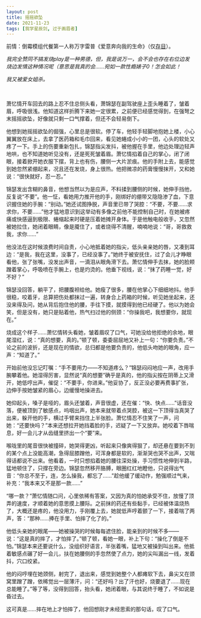 ```yaml
---
layout: post
title: 摇摇欲坠
date: 2021-11-23
tags: [我学星辰剑, 过于画眉者]
---
```


前情：倒霉模组代餐第一人称万字雷普《爱意奔向我的生命》（仅[存目](https://eglantine-shell.github.io/dreamboat/sword3/ "sword3")）。

*我完全赞同不搞发烧play是一种男德，但，我是说万一，会不会也存在右位边发烧边发情这种情况呢（意思是我真的会……宛如一款性瘾婊子0！怎会如此！*

*我又被爱女姐杀。*

<br>

萧忆情开车回去的路上忍不住总侧头看，萧锦瑟在副驾驶座上歪头睡着了，皱着眉，呼吸很浅。他知道这样折腾下来她一定很累，之前便已经感觉得到，在强弩之末摇摇欲坠，好像就只剩一口气撑着，但还不会轻易倒下。

他想到她摇摇欲坠的倔强，心里总是很软。停了车，他轻手轻脚地抱她上楼，小心翼翼放在床上，去拿了医药箱和毛巾回来，看见她蜷成小小的一团，心头的软处又疼了一下。手上的伤要重新包扎，锦瑟指尖发抖，被他握在手里，他边处理边轻声地哄，也不知道她听见没有，还是死死皱着眉。萧忆情掐着自己的掌心，闭了闭眼，接着掀开她衣服下摆，背上也有伤，腰侧一大片淤痕。他的手附上去，能感觉到她忽然紧绷起来，况且还在发烧，身上很热。他把微凉的药膏慢慢抹开，又和她说：“很快就好，忍一忍。”

锦瑟发出含糊的鼻音，他想当然以为是应声，不料揉到腰侧的时候，她伸手挡他，反复说“不要”。他一怔，看她用力推开他的手，刚绑好的绷带又隐隐渗了血，下意识握住她的手腕：“别动。”她还试图挣脱，声音里已带了哭腔：“不要，不要……求求你，不要……”他才猛地意识到这举动有多像之前他不能控制自己时，在她被疼痛或快感逼到极限、蜷缩起来时硬是压着她摊开身体。于是他触电般收手，又忽然被她拉住，她闭着眼睛，像是魇住了，或者烧得不清醒，喃喃地说：“哥，哥救救我，求你……”

他没法在这时候浪费时间自责，小心地抵着她的指尖，低头亲亲她的唇，又凑到耳边：“是我，我在这里，没事了，已经没事了。”她终于被安抚住，过了会儿才睁眼看他，张了张嘴，没发出声音，一滴泪从眼角滑下去。萧忆情伸手去抹，她的脸颊蹭着掌心，呼吸喷在手腕上，也是灼烫的。他垂下视线，说：“抹了药睡一觉，好不好？”

锦瑟没回答，躺平了，把腰腹袒给他。她瘦了很多，腰在他掌心下细细地抖。他手很稳，咬着牙，总算把伤处都抹过一遍，转身合上药箱的时候，听见她坐起来，还没来得及问，她从背后抱住他的腰，手往下摸，就摸得到他已经硬了。他以为她会笑，但是没有，她只是贴着他，热气扫过他的侧颈：“你操我吧，我想要你，就现在。”

烧成这个样子……萧忆情转头看她，皱着眉叹了口气，可她没给他拒绝的余地，眼尾湿红，说：“真的想要，真的。”顿了顿，委委屈屈地又补上一句：“你要负责。”不论之前的波折，还是现在的情欲，总归都是他要负责的，他低头吻她的眼角，应一声：“知道了。”

开始前他没忘记叮嘱：“手不要用力——不知道疼么？”锦瑟闷闷地应一声，改用手腕攀着他。她湿得厉害，显然说“真的想要”确乎是真的，他的指尖按在阴蒂上又滑开，她低哼出声，催促：“不要手，你进来。”他妥协了，反正没必要再费事扩张，边伸手按她皱紧的眉心，边缓慢地操进去。

她仰起头，嗓子是哑的，眉头还皱着，声音很虚，还在催：“快、快点……”话音没落，便被顶到了敏感点，呜咽出声，她本来就带着点哭腔，被这一下顶得当真哭了出来，躲开他的手，横过手臂来挡住上半张脸。萧忆情忍不住笑了一声，问她：“还要快吗？”本来还想拉开她挡着脸的手，迟疑了一下又放弃。她咬着下唇喘息，好一会儿才从齿缝里挤出一个“要”来。

喉咙里的尾音很快被撞碎，她哭得更凶，听起来只像爽得狠了，却还悬在要到不到的某个点上没能高潮，急得屈膝蹭他，可浑身都是软的，渐渐哭也哭不出声，又喘得话都说不出来。他看着，一时只想掐着她的腰往深处操，手习惯性地伸到半路，猛地顿住了，只撑在旁边。锦瑟忽然移开胳膊，眼圈红红地瞪他，只说得出气音：“你总不至于，连，怎么操我，都忘了……”趁他缓了缓动作，勉强顺过气来，补充：“我本来又不是那一款……”

“哪一款？”萧忆情随口问，心里依稀有答案，又因为真的怕她承受不住，放慢了顶弄的速度，才顺着她的意思摸上腰际。之前抹的药还有些黏手，已经被体温烧热了，大概还是疼的，他没用力，手刚覆上去，她就低声哼着颤了一下，接着喘了两声，答：“那种……捧在手里、怕摔了化了的。”

他低头亲她的眼尾——她被操哭的时候每每遮住脸，能亲到的时候不多——说：“这是真的摔了，才怕摔了。”顿了顿，看她一眼，补上下句：“操化了倒是不怕。”锦瑟本来还要说什么，没组织好语言，半张着嘴，猛地又被操到叫出来。他抵着敏感点碾了好一会儿，扶在她腰侧的手忽然使了点力，她的尖叫漏出一线，发着抖，穴口绞紧。

他的闷哼埋在她颈侧，射完了，退出来，感觉到她整个人都瘫软下去，鼻尖又在颈窝里蹭了蹭，依稀觉出一层薄汗，问：“还好吗？出了汗也好，烧要退了……现在总能睡了。”等了等，没得到回答，抬头看，她闭着眼，与其说终于睡了，不如说是昏过去。

这可真是……摔在地上才怕摔了，他回想刚才未经思索的那句话，叹了口气。

<br>
<br>
